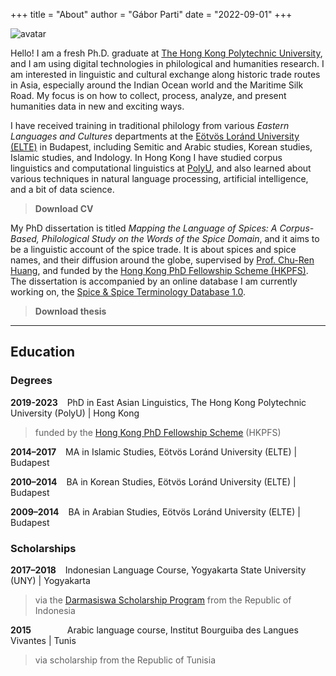 +++
title = "About"
author = "Gábor Parti"
date = "2022-09-01"
+++

<div class="avatar"><img src="/images/avatar.jpg" alt="avatar"></div>

Hello! I am a fresh Ph.D. graduate at [The Hong Kong Polytechnic University](https://www.polyu.edu.hk/), and I am using digital technologies in philological and humanities research. I am interested in linguistic and cultural exchange along historic trade routes in Asia, especially around the Indian Ocean world and the Maritime Silk Road. My focus is on how to collect, process, analyze, and present humanities data in new and exciting ways.

I have received training in traditional philology from various *Eastern Languages and Cultures* departments at the [Eötvös Loránd University (ELTE)](https://www.btk.elte.hu/en/) in Budapest, including Semitic and Arabic studies, Korean studies, Islamic studies, and Indology. In Hong Kong I have studied corpus linguistics and computational linguistics at [PolyU](https://www.polyu.edu.hk/cbs/study/research-postgraduate-programme/phd-or-mphil-study), and also learned about various techniques in natural language processing, artificial intelligence, and a bit of data science.

> **Download CV [<i class="fa fa-file-pdf-o" aria-hidden="true"></i>](/files/cv.pdf "Open/download Curriculum Vitae.")**

My PhD dissertation is titled *Mapping the Language of Spices: A Corpus-Based, Philological Study on the Words of the Spice Domain*, and it aims to be a linguistic account of the spice trade. It is about spices and spice names, and their diffusion around the globe, supervised by [Prof. Chu-Ren Huang](https://www.humanities.hk/fellowsdirectory/huangchuren), and funded by the [Hong Kong PhD Fellowship Scheme (HKPFS)](https://cerg1.ugc.edu.hk/hkpfs/index.html). The dissertation is accompanied by an online database I am currently working on, the [Spice & Spice Terminology Database 1.0](https://partigabor.github.io/spice/).

> **Download thesis [<i class="fa fa-file-pdf-o" aria-hidden="true"></i>](/files/partigabor-phd-thesis-final-20230303.pdf "Download thesis document.")**

<!-- Update the Department of Linguistics and Language Sciences -->

***

## Education

### Degrees

**2019-2023** &ensp; PhD in East Asian Linguistics, The Hong Kong Polytechnic University (PolyU) | Hong Kong

>funded by the [Hong Kong PhD Fellowship Scheme](https://cerg1.ugc.edu.hk/hkpfs/index.html) (HKPFS)

**2014–2017** &ensp; MA in Islamic Studies, Eötvös Loránd University (ELTE) | Budapest

**2010–2014** &ensp; BA in Korean Studies, Eötvös Loránd University (ELTE) | Budapest

**2009–2014** &ensp; BA in Arabian Studies, Eötvös Loránd University (ELTE) | Budapest

### Scholarships

**2017–2018** &ensp; Indonesian Language Course, Yogyakarta State University (UNY) | Yogyakarta

>via the [Darmasiswa Scholarship Program](https://darmasiswa.kemdikbud.go.id/) from the Republic of Indonesia

**2015** &emsp; &emsp; &emsp; Arabic language course, Institut Bourguiba des Langues Vivantes | Tunis

>via scholarship from the Republic of Tunisia

<!-- {{< tabgroup >}}
  {{< tab name="Hello" >}}
  Hello World!
  {{< /tab >}}

  {{< tab name="Goodbye" >}}
  Goodbye Everybody!
  {{< /tab >}}
{{< /tabgroup >}} -->